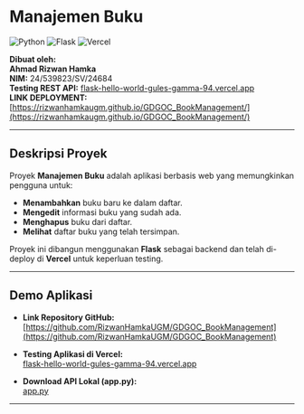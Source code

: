 # Manajemen Buku  

![Python](https://img.shields.io/badge/Python-3.9%2B-blue) ![Flask](https://img.shields.io/badge/Flask-2.x-green) ![Vercel](https://img.shields.io/badge/Deployed%20on-Vercel-blueviolet)  

**Dibuat oleh:**  
**Ahmad Rizwan Hamka**  
**NIM:** 24/539823/SV/24684  
**Testing REST API:** [flask-hello-world-gules-gamma-94.vercel.app](https://flask-hello-world-gules-gamma-94.vercel.app)  
**LINK DEPLOYMENT:** [https://rizwanhamkaugm.github.io/GDGOC_BookManagement/](https://rizwanhamkaugm.github.io/GDGOC_BookManagement/)

---

## Deskripsi Proyek  
Proyek **Manajemen Buku** adalah aplikasi berbasis web yang memungkinkan pengguna untuk:  
- **Menambahkan** buku baru ke dalam daftar.  
- **Mengedit** informasi buku yang sudah ada.  
- **Menghapus** buku dari daftar.  
- **Melihat** daftar buku yang telah tersimpan.  

Proyek ini dibangun menggunakan **Flask** sebagai backend dan telah di-deploy di **Vercel** untuk keperluan testing.  

---

## Demo Aplikasi  
- **Link Repository GitHub:**  
  [https://github.com/RizwanHamkaUGM/GDGOC_BookManagement](https://github.com/RizwanHamkaUGM/GDGOC_BookManagement)  

- **Testing Aplikasi di Vercel:**  
  [flask-hello-world-gules-gamma-94.vercel.app](https://flask-hello-world-gules-gamma-94.vercel.app)  

- **Download API Lokal (app.py):**  
  [app.py](https://drive.google.com/file/d/1jKf5CnoCF8WrBIM5kuZPSz67Now8vdI0/view?usp=sharing)  

---
